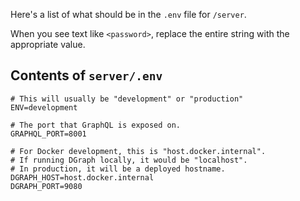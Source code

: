 Here's a list of what should be in the `.env` file for `/server`.

When you see text like `<password>`, replace the entire string with the appropriate value.

## Contents of `server/.env`

```
# This will usually be "development" or "production"
ENV=development

# The port that GraphQL is exposed on.
GRAPHQL_PORT=8001

# For Docker development, this is "host.docker.internal".
# If running DGraph locally, it would be "localhost".
# In production, it will be a deployed hostname.
DGRAPH_HOST=host.docker.internal
DGRAPH_PORT=9080
```
